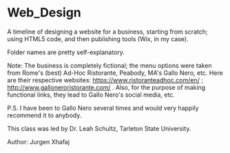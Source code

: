 # Web_Design
A timeline of designing a website for a business, starting from scratch; using HTML5 code, and then publishing tools (Wix, in my case).

Folder names are pretty self-explanatory.

Note: The business is completely fictional; the menu options were taken from Rome's (best) Ad-Hoc Ristorante, Peabody, MA's Gallo Nero, etc. Here are their respective websites: https://www.ristoranteadhoc.com/en/ ; http://www.galloneroristorante.com/ .
Also, for the purpose of making functional links, they lead to Gallo Nero's social media, etc.

P.S. I have been to Gallo Nero several times and would very happily recommend it to anybody.

This class was led by Dr. Leah Schultz, Tarleton State University.

Author: Jurgen Xhafaj
